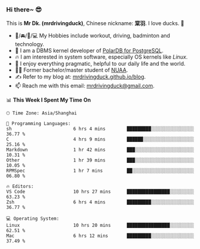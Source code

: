 ### Hi there~ 😎

This is **Mr Dk. (mrdrivingduck)**, Chinese nickname: **棠羽**. I love ducks. 🦆

- 💪/🚘/🏸/💻 My Hobbies include workout, driving, badminton and technology.
- 🍊 I am a DBMS kernel developer of [PolarDB for PostgreSQL](https://github.com/ApsaraDB/PolarDB-for-PostgreSQL).
- 🔥 I am interested in system software, especially OS kernels like *Linux*.
- 🔧 I enjoy everything pragmatic, helpful to our daily life and the world.
- 👨‍🎓 Former bachelor/master student of [NUAA](https://en.wikipedia.org/wiki/Nanjing_University_of_Aeronautics_and_Astronautics).
- ✍ Refer to my blog at: [mrdrivingduck.github.io/blog](https://mrdrivingduck.github.io/blog/).
- 📫 Reach me with this email: [mrdrivingduck@gmail.com](mailto:mrdrivingduck@gmail.com).

<!--START_SECTION:waka-->
📊 **This Week I Spent My Time On** 

```text
🕑︎ Time Zone: Asia/Shanghai

💬 Programming Languages: 
sh                       6 hrs 4 mins        █████████░░░░░░░░░░░░░░░░   36.77 % 
C                        4 hrs 9 mins        ██████░░░░░░░░░░░░░░░░░░░   25.16 % 
Markdown                 1 hr 42 mins        ███░░░░░░░░░░░░░░░░░░░░░░   10.31 % 
Other                    1 hr 39 mins        ███░░░░░░░░░░░░░░░░░░░░░░   10.05 % 
RPMSpec                  1 hr 7 mins         ██░░░░░░░░░░░░░░░░░░░░░░░   06.80 % 

🔥 Editors: 
VS Code                  10 hrs 27 mins      ████████████████░░░░░░░░░   63.23 % 
Zsh                      6 hrs 4 mins        █████████░░░░░░░░░░░░░░░░   36.77 % 

💻 Operating System: 
Linux                    10 hrs 20 mins      ████████████████░░░░░░░░░   62.51 % 
Mac                      6 hrs 12 mins       █████████░░░░░░░░░░░░░░░░   37.49 % 
```


<!--END_SECTION:waka-->

<!-- ![Mr Dk.'s GitHub Stats](https://github-readme-stats.vercel.app/api?username=mrdrivingduck&count_private&show_icons=true&theme=buefy) -->

<!-- ![Most Used Languages](https://github-readme-stats.vercel.app/api/top-langs/?username=mrdrivingduck&exclude_repo=mips32-CPU,snort-tcp-socket&theme=buefy&layout=compact&langs_count=10) -->


<!--
**mrdrivingduck/mrdrivingduck** is a ✨ _special_ ✨ repository because its `README.md` (this file) appears on your GitHub profile.

Here are some ideas to get you started:

- 🔭 I’m currently working on ...
- 🌱 I’m currently learning ...
- 👯 I’m looking to collaborate on ...
- 🤔 I’m looking for help with ...
- 💬 Ask me about ...
- 📫 How to reach me: ...
- 😄 Pronouns: ...
- ⚡ Fun fact: ...
-->
